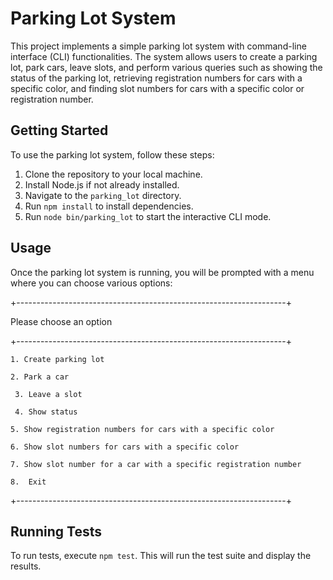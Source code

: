 # Parking Lot System

This project implements a simple parking lot system with command-line interface (CLI) functionalities. The system allows users to create a parking lot, park cars, leave slots, and perform various queries such as showing the status of the parking lot, retrieving registration numbers for cars with a specific color, and finding slot numbers for cars with a specific color or registration number.

## Getting Started

To use the parking lot system, follow these steps:

1. Clone the repository to your local machine.
2. Install Node.js if not already installed.
3. Navigate to the `parking_lot` directory.
4. Run `npm install` to install dependencies.
5. Run `node bin/parking_lot` to start the interactive CLI mode.

## Usage

Once the parking lot system is running, you will be prompted with a menu where you can choose various options:

+-------------------------------------------------------------------+

Please choose an option                      

+-------------------------------------------------------------------+
```
1. Create parking lot                                             

2. Park a car                                                     

 3. Leave a slot                                                   

 4. Show status                                                    

5. Show registration numbers for cars with a specific color       

6. Show slot numbers for cars with a specific color               

7. Show slot number for a car with a specific registration number

8.  Exit                                                           
```
+-------------------------------------------------------------------+


## Running Tests

To run tests, execute `npm test`. This will run the test suite and display the results.
